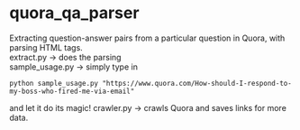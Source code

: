 # quora_qa_parser
Extracting question-answer pairs from a particular question in Quora, with parsing HTML tags.<br>
extract.py -> does the parsing<br>
sample_usage.py -> simply type in
```
python sample_usage.py "https://www.quora.com/How-should-I-respond-to-my-boss-who-fired-me-via-email"
```
and let it do its magic!
crawler.py -> crawls Quora and saves links for more data.<br>
